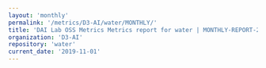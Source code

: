 ```yaml
---
layout: 'monthly'
permalink: '/metrics/D3-AI/water/MONTHLY/'
title: 'DAI Lab OSS Metrics Metrics report for water | MONTHLY-REPORT-2019-11-01'
organization: 'D3-AI'
repository: 'water'
current_date: '2019-11-01'
---
```

